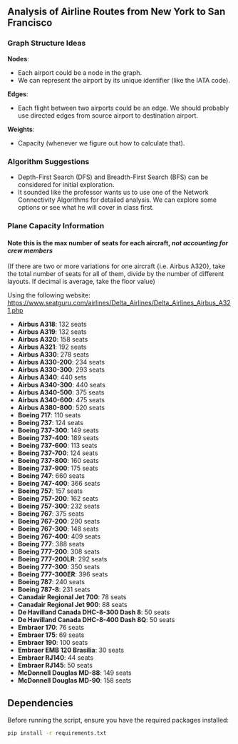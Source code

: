 ## Analysis of Airline Routes from New York to San Francisco

### Graph Structure Ideas

**Nodes**:
- Each airport could be a node in the graph.
- We can represent the airport by its unique identifier (like the IATA code).

**Edges**: 
- Each flight between two airports could be an edge. We should probably use directed edges from source airport to destination airport.

**Weights**:
- Capacity (whenever we figure out how to calculate that).

### Algorithm Suggestions

- Depth-First Search (DFS) and Breadth-First Search (BFS) can be considered for initial exploration.
- It sounded like the professor wants us to use one of the Network Connectivity Algorithms for detailed analysis. We can explore some options or see what he will cover in class first.

### Plane Capacity Information
#### Note this is the **max** number of seats for each aircraft, _not accounting for crew members_
(If there are two or more variations for one aircraft {i.e. Airbus A320}, take the total number of seats for all of them, divide by
the number of different layouts. If decimal is average, take the floor value)

Using the following website: https://www.seatguru.com/airlines/Delta_Airlines/Delta_Airlines_Airbus_A321.php

- **Airbus A318**: 132 seats
- **Airbus A319**: 132 seats
- **Airbus A320**: 158 seats
- **Airbus A321**: 192 seats
- **Airbus A330**: 278 seats
- **Airbus A330-200**: 234 seats
- **Airbus A330-300**: 293 seats
- **Airbus A340**: 440 sets
- **Airbus A340-300**: 440 seats
- **Airbus A340-500**: 375 seats
- **Airbus A340-600**: 475 seats
- **Airbus A380-800**: 520 seats
- **Boeing 717**: 110 seats
- **Boeing 737**: 124 seats
- **Boeing 737-300**: 149 seats
- **Boeing 737-400**: 189 seats
- **Boeing 737-600**: 113 seats
- **Boeing 737-700**: 124 seats
- **Boeing 737-800**: 160 seats
- **Boeing 737-900**: 175 seats
- **Boeing 747**: 660 seats
- **Boeing 747-400**: 366 seats
- **Boeing 757**: 157 seats
- **Boeing 757-200**: 162 seats
- **Boeing 757-300**: 232 seats
- **Boeing 767**: 375 seats
- **Boeing 767-200**: 290 seats
- **Boeing 767-300**: 148 seats
- **Boeing 767-400**: 409 seats
- **Boeing 777**: 388 seats
- **Boeing 777-200**: 308 seats
- **Boeing 777-200LR**: 292 seats
- **Boeing 777-300**: 350 seats
- **Boeing 777-300ER**: 396 seats
- **Boeing 787**: 240 seats
- **Boeing 787-8**: 231 seats
- **Canadair Regional Jet 700**: 78 seats
- **Canadair Regional Jet 900**: 88 seats
- **De Havilland Canada DHC-8-300 Dash 8**: 50 seats
- **De Havilland Canada DHC-8-400 Dash 8Q**: 50 seats
- **Embraer 170**: 76 seats
- **Embraer 175**: 69 seats
- **Embraer 190**: 100 seats
- **Embraer EMB 120 Brasilia**: 30 seats
- **Embraer RJ140**: 44 seats
- **Embraer RJ145**: 50 seats
- **McDonnell Douglas MD-88**: 149 seats
- **McDonnell Douglas MD-90**: 158 seats

## Dependencies

Before running the script, ensure you have the required packages installed:
```bash
pip install -r requirements.txt
```
